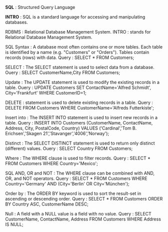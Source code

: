 **SQL** : Structured Query Language

**INTRO** : SQL is a standard language for accessing and manipulating databases.

RDBMS : Relational Database Management System.
INTRO : stands for Relational Database Management System.

SQL Syntax : A database most often contains one or more tables. Each table is identified by a name (e.g. "Customers" or "Orders"). Tables contain records (rows) with data.
Query : SELECT * FROM Customers;

SELECT : The SELECT statement is used to select data from a database.
Ouery : SELECT CustomerName,City FROM Customers;

Update : The UPDATE statement is used to modify the existing records in a table.
Ouery : UPDATE Customers
SET ContactName='Alfred Schmidt', City='Frankfurt'
WHERE CustomerID=1;

DELETE : statement is used to delete existing records in a table.
Query : DELETE FROM Customers WHERE CustomerName='Alfreds Futterkiste';

Insert into : The INSERT INTO statement is used to insert new records in a table.
Query : INSERT INTO Customers (CustomerName, ContactName, Address, City, PostalCode, Country)
VALUES ('Cardinal','Tom B. Erichsen','Skagen 21','Stavanger','4006','Norway');

Distinct : The SELECT DISTINCT statement is used to return only distinct (different) values.
Ouery : SELECT Country FROM Customers;

Where : The WHERE clause is used to filter records.
Query : SELECT * FROM Customers
WHERE Country='Mexico';

SQL AND, OR and NOT : The WHERE clause can be combined with AND, OR, and NOT operators.
Query : SELECT * FROM Customers
WHERE Country='Germany' AND (City='Berlin' OR City='München');

Order by : The ORDER BY keyword is used to sort the result-set in ascending or descending order.
Query : SELECT * FROM Customers
ORDER BY Country ASC, CustomerName DESC;

Null : A field with a NULL value is a field with no value.
Query : SELECT CustomerName, ContactName, Address
FROM Customers
WHERE Address IS NULL;
















